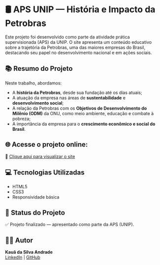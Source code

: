 # 🛢️ APS UNIP — História e Impacto da Petrobras

Este projeto foi desenvolvido como parte da atividade prática supervisionada (APS) da UNIP. O site apresenta um conteúdo educativo sobre a trajetória da Petrobras, uma das maiores empresas do Brasil, destacando seu papel no desenvolvimento nacional e em ações sociais.

## 📚 Resumo do Projeto

Neste trabalho, abordamos:

- A **história da Petrobras**, desde sua fundação até os dias atuais;
- A atuação da empresa nas áreas de **sustentabilidade** e **desenvolvimento social**;
- A relação da Petrobras com os **Objetivos de Desenvolvimento do Milênio (ODM)** da ONU, como meio ambiente, educação e combate à pobreza;
- A importância da empresa para o **crescimento econômico e social do Brasil**.

## 🌐 Acesse o projeto online:

🔗 [Clique aqui para visualizar o site](https://kauasilvandrade.github.io/Aps-Unip/)

## 💻 Tecnologias Utilizadas

- HTML5  
- CSS3  
- Responsividade básica  

## 📌 Status do Projeto

✅ Projeto finalizado — apresentado como parte da APS (UNIP).

## 👨‍💻 Autor

**Kauã da Silva Andrade**  
[LinkedIn](https://www.linkedin.com/in/kauã-andrade-6440a9225) | [GitHub](https://github.com/kauasilvandrade)
